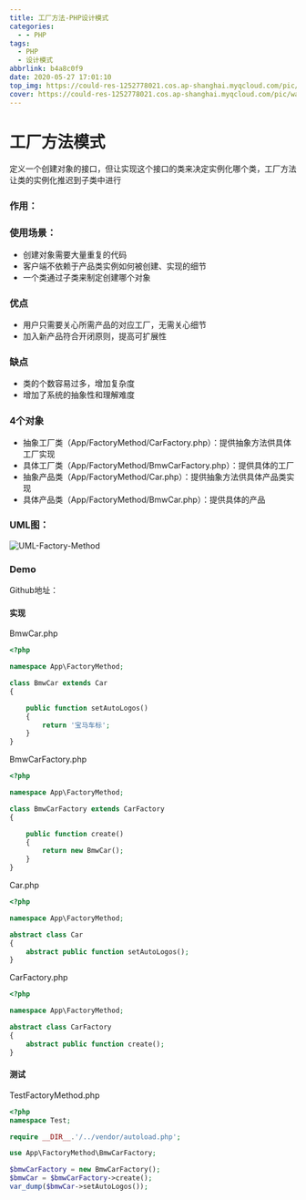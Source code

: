 ```yaml
---
title: 工厂方法-PHP设计模式
categories:
  - - PHP
tags:
  - PHP
  - 设计模式
abbrlink: b4a8c0f9
date: 2020-05-27 17:01:10
top_img: https://could-res-1252778021.cos.ap-shanghai.myqcloud.com/pic/wallpaper/1618218943853.jpg
cover: https://could-res-1252778021.cos.ap-shanghai.myqcloud.com/pic/wallpaper/1618218943853.jpg
---
```




# 工厂方法模式

定义一个创建对象的接口，但让实现这个接口的类来决定实例化哪个类，工厂方法让类的实例化推迟到子类中进行



### 作用：



### 使用场景：

- 创建对象需要大量重复的代码
- 客户端不依赖于产品类实例如何被创建、实现的细节
- 一个类通过子类来制定创建哪个对象



### 优点

- 用户只需要关心所需产品的对应工厂，无需关心细节
- 加入新产品符合开闭原则，提高可扩展性



### 缺点

- 类的个数容易过多，增加复杂度
- 增加了系统的抽象性和理解难度



### 4个对象

- 抽象工厂类（App/FactoryMethod/CarFactory.php）：提供抽象方法供具体工厂实现
- 具体工厂类（App/FactoryMethod/BmwCarFactory.php）：提供具体的工厂
- 抽象产品类（App/FactoryMethod/Car.php）：提供抽象方法供具体产品类实现
- 具体产品类（App/FactoryMethod/BmwCar.php）：提供具体的产品



### UML图：

![UML-Factory-Method](https://could-res-1252778021.cos.ap-shanghai.myqcloud.com/img/UML-Factory-Method.png)



### Demo

Github地址：

#### 实现

BmwCar.php

```php
<?php

namespace App\FactoryMethod;

class BmwCar extends Car
{

    public function setAutoLogos()
    {
        return '宝马车标';
    }
}
```

BmwCarFactory.php

```php
<?php

namespace App\FactoryMethod;

class BmwCarFactory extends CarFactory
{

    public function create()
    {
        return new BmwCar();
    }
}
```

Car.php

```php
<?php

namespace App\FactoryMethod;

abstract class Car
{
    abstract public function setAutoLogos();
}
```

CarFactory.php

```php
<?php

namespace App\FactoryMethod;

abstract class CarFactory
{
    abstract public function create();
}
```



#### 测试

TestFactoryMethod.php

```php
<?php
namespace Test;

require __DIR__.'/../vendor/autoload.php';

use App\FactoryMethod\BmwCarFactory;

$bmwCarFactory = new BmwCarFactory();
$bmwCar = $bmwCarFactory->create();
var_dump($bmwCar->setAutoLogos());
```


